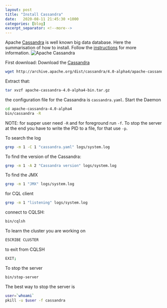 ```yaml
---
layout: post
title: "Install Cassandra"
date:   2020-08-11 21:45:30 +1000
categories: [blog]
excerpt_separator: <!--more-->
---
```


Apache [Cassandra](https://cassandra.apache.org) is well known big data database. Here the summarisation of how to install. Follow the [instructions](https://cassandra.apache.org/doc/latest/getting_started/installing.html) for more information.
![Apache Cassandra](https://cassandra.apache.org/img/cassandra_logo.png)
<!--more-->

First download:
Download the [Cassandra](https://cassandra.apache.org)
```bash
wget http://archive.apache.org/dist/cassandra/4.0-alpha4/apache-cassandra-4.0-alpha4-bin.tar.gz
```

Extract that:

```bash
tar xvzf apache-cassandra-4.0-alpha4-bin.tar.gz
```
the configuration file for the Cassandra is `cassandra.yaml`.
Start the Daemon

```bash
cd apache-cassandra-4.0-alpha4
bin/cassandra -R
```

NOTE: for supper user need `-R` and for foreground run `-f`. To stop the server at the end you have to write the PID to a file, for that use `-p`.

To search the log 
```bash
grep -m 1 -C 1 "cassandra.yaml" logs/system.log
```

To find the version of the Cassandra:
```bash
grep -m 1 -A 2 "Cassandra version" logs/system.log
```

To find the JMX
```bash
grep -m 1 "JMX" logs/system.log
```

for CQL client
```bash
grep -m 1 "listening" logs/system.log
```

connect to CQLSH:
```bash
bin/cqlsh
```

To learn the cluster you are working on
```bash
ESCRIBE CLUSTER
```

to exit from CQLSH
```bash
EXIT;
```

To stop the server
```bash
bin/stop-server
```

The best way to stop the server is
```bash
user=`whoami`
pkill -u $user -f cassandra
```

